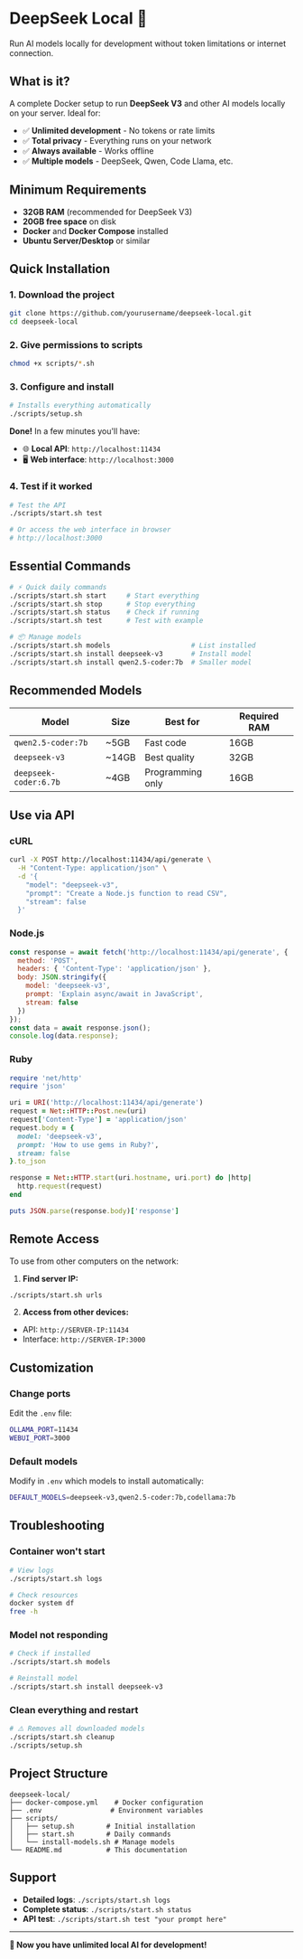 # DeepSeek Local 🤖

Run AI models locally for development without token limitations or internet connection.

## What is it?

A complete Docker setup to run **DeepSeek V3** and other AI models locally on your server. Ideal for:

- ✅ **Unlimited development** - No tokens or rate limits
- ✅ **Total privacy** - Everything runs on your network
- ✅ **Always available** - Works offline
- ✅ **Multiple models** - DeepSeek, Qwen, Code Llama, etc.

## Minimum Requirements

- **32GB RAM** (recommended for DeepSeek V3)
- **20GB free space** on disk
- **Docker** and **Docker Compose** installed
- **Ubuntu Server/Desktop** or similar

## Quick Installation

### 1. Download the project

```bash
git clone https://github.com/yourusername/deepseek-local.git
cd deepseek-local
```

### 2. Give permissions to scripts

```bash
chmod +x scripts/*.sh
```

### 3. Configure and install

```bash
# Installs everything automatically
./scripts/setup.sh
```

**Done!** In a few minutes you'll have:
- 🌐 **Local API**: `http://localhost:11434`
- 🖥️ **Web interface**: `http://localhost:3000`

### 4. Test if it worked

```bash
# Test the API
./scripts/start.sh test

# Or access the web interface in browser
# http://localhost:3000
```

## Essential Commands

```bash
# ⚡ Quick daily commands
./scripts/start.sh start     # Start everything
./scripts/start.sh stop      # Stop everything
./scripts/start.sh status    # Check if running
./scripts/start.sh test      # Test with example

# 📦 Manage models
./scripts/start.sh models                    # List installed
./scripts/start.sh install deepseek-v3       # Install model
./scripts/start.sh install qwen2.5-coder:7b  # Smaller model
```

## Recommended Models

| Model | Size | Best for | Required RAM |
|-------|------|----------|--------------|
| `qwen2.5-coder:7b` | ~5GB | Fast code | 16GB |
| `deepseek-v3` | ~14GB | Best quality | 32GB |
| `deepseek-coder:6.7b` | ~4GB | Programming only | 16GB |

## Use via API

### cURL
```bash
curl -X POST http://localhost:11434/api/generate \
  -H "Content-Type: application/json" \
  -d '{
    "model": "deepseek-v3",
    "prompt": "Create a Node.js function to read CSV",
    "stream": false
  }'
```

### Node.js
```javascript
const response = await fetch('http://localhost:11434/api/generate', {
  method: 'POST',
  headers: { 'Content-Type': 'application/json' },
  body: JSON.stringify({
    model: 'deepseek-v3',
    prompt: 'Explain async/await in JavaScript',
    stream: false
  })
});
const data = await response.json();
console.log(data.response);
```

### Ruby
```ruby
require 'net/http'
require 'json'

uri = URI('http://localhost:11434/api/generate')
request = Net::HTTP::Post.new(uri)
request['Content-Type'] = 'application/json'
request.body = {
  model: 'deepseek-v3',
  prompt: 'How to use gems in Ruby?',
  stream: false
}.to_json

response = Net::HTTP.start(uri.hostname, uri.port) do |http|
  http.request(request)
end

puts JSON.parse(response.body)['response']
```

## Remote Access

To use from other computers on the network:

1. **Find server IP:**
```bash
./scripts/start.sh urls
```

2. **Access from other devices:**
- API: `http://SERVER-IP:11434`
- Interface: `http://SERVER-IP:3000`

## Customization

### Change ports
Edit the `.env` file:
```bash
OLLAMA_PORT=11434
WEBUI_PORT=3000
```

### Default models
Modify in `.env` which models to install automatically:
```bash
DEFAULT_MODELS=deepseek-v3,qwen2.5-coder:7b,codellama:7b
```

## Troubleshooting

### Container won't start
```bash
# View logs
./scripts/start.sh logs

# Check resources
docker system df
free -h
```

### Model not responding
```bash
# Check if installed
./scripts/start.sh models

# Reinstall model
./scripts/start.sh install deepseek-v3
```

### Clean everything and restart
```bash
# ⚠️ Removes all downloaded models
./scripts/start.sh cleanup
./scripts/setup.sh
```

## Project Structure

```
deepseek-local/
├── docker-compose.yml    # Docker configuration
├── .env                 # Environment variables
├── scripts/
│   ├── setup.sh        # Initial installation
│   ├── start.sh        # Daily commands
│   └── install-models.sh # Manage models
└── README.md           # This documentation
```

## Support

- **Detailed logs**: `./scripts/start.sh logs`
- **Complete status**: `./scripts/start.sh status`
- **API test**: `./scripts/start.sh test "your prompt here"`

---

**🎉 Now you have unlimited local AI for development!**
